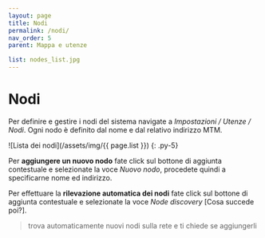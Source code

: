 ```yaml
---
layout: page
title: Nodi
permalink: /nodi/
nav_order: 5
parent: Mappa e utenze

list: nodes_list.jpg
---
```


# Nodi

Per definire e gestire i nodi del sistema navigate a *Impostazioni / Utenze / Nodi*. Ogni nodo è definito dal nome e dal relativo indirizzo MTM.

![Lista dei nodi](/assets/img/{{ page.list }})
{: .py-5}

Per **aggiungere un nuovo nodo** fate click sul bottone di aggiunta contestuale e selezionate la voce *Nuovo nodo*, procedete quindi a specificarne nome ed indirizzo.

Per effettuare la **rilevazione automatica dei nodi** fate click sul bottone di aggiunta contestuale e selezionate la voce *Node discovery* [Cosa succede poi?].

> trova automaticamente nuovi nodi sulla rete e ti chiede se aggiungerli
